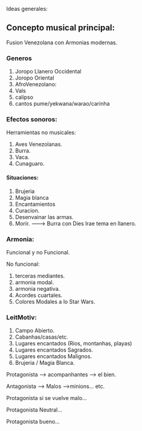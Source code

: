 Ideas generales:

## Concepto musical principal:
 Fusion Venezolana con Armonias modernas.

### Generos
1. Joropo Llanero Occidental
2. Joropo Oriental
3. AfroVenezolano:
4. Vals
5. calipso
6. cantos pume/yekwana/warao/carinha

### Efectos sonoros:
Herramientas no musicales:
1. Aves Venezolanas.
2. Burra.
3. Vaca.
4. Cunaguaro.

#### Situaciones:
1. Brujeria
2. Magia blanca
3. Encantamientos
4. Curacion.
5. Desenvainar las armas.
6. Morir. ---> Burra con Dies Irae tema en llanero.

### Armonia:
Funcional y no Funcional.

No funcional:
1. terceras mediantes.
2. armonia modal.
3. armonia negativa.
4. Acordes cuartales.
5. Colores Modales a lo Star Wars.


### LeitMotiv:

1. Campo Abierto.
2. Cabanhas/casas/etc.
3. Lugares encantados (Rios, montanhas, playas)
4. Lugares encantados Sagrados.
5. Lugares encantados Malignos.
6. Brujeria / Magia Blanca.

Protagonista --> acompanhantes --> el bien.

Antagonista --> Malos -->minions... etc.

Protagonista si se vuelve malo...

Protagonista Neutral...

Protagonista bueno...